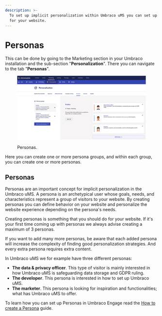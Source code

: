```yaml
---
description: >-
  To set up implicit personalization within Umbraco uMS you can set up personas
  for your website.
---
```


# Personas

This can be done by going to the Marketing section in your Umbraco installation and the sub-section "**Personalization**". There you can navigate to the tab "**Personas**".

<figure><img src="../../../.gitbook/assets/image (12) (1).png" alt="Personas."><figcaption><p>Personas.</p></figcaption></figure>

Here you can create one or more persona groups, and within each group, you can create one or more personas.

## Personas

Personas are an important concept for implicit personalization in the Umbraco uMS. A persona is an archetypical user whose goals, needs, and characteristics represent a group of visitors to your website. By creating personas you can define behavior on your website and personalize the website experience depending on the persona's needs.

Creating personas is something that you should do for your website. If it's your first time coming up with personas we always advise creating a maximum of 3 personas.&#x20;

If you want to add many more personas, be aware that each added persona will increase the complexity of finding good personalization strategies. And every extra persona requires extra content.

In Umbraco uMS we for example have three different personas:

* **The data & privacy officer**. This type of visitor is mainly interested in how Umbraco uMS is safeguarding data storage and GDPR ruling.
* **The developer**. This persona is interested in how to set up Umbraco uMS.
* **The marketer**. This persona is looking for inspiration and functionalities; what has Umbraco uMS to offer.

To learn how you can set up Personas in Umbraco Engage read the [How to create a Persona](../../../tutorials/get-started-with-personas-and-personalization.md) guide.
